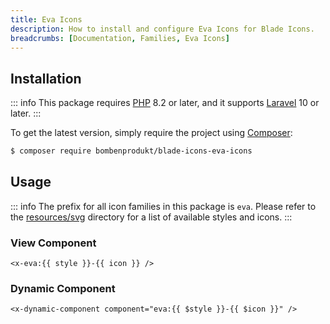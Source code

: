 ```yaml
---
title: Eva Icons
description: How to install and configure Eva Icons for Blade Icons.
breadcrumbs: [Documentation, Families, Eva Icons]
---
```


## Installation

::: info
This package requires [PHP](https://www.php.net/) 8.2 or later, and it supports [Laravel](https://laravel.com/) 10 or later.
:::

To get the latest version, simply require the project using [Composer](https://getcomposer.org/):

```bash
$ composer require bombenprodukt/blade-icons-eva-icons
```

## Usage

::: info
The prefix for all icon families in this package is `eva`. Please refer to the [resources/svg](https://github.com/faustbrian/blade-icons-eva-icons/tree/main/resources/svg) directory for a list of available styles and icons.
:::

### View Component

```blade
<x-eva:{{ style }}-{{ icon }} />
```

### Dynamic Component

```blade
<x-dynamic-component component="eva:{{ $style }}-{{ $icon }}" />
```

